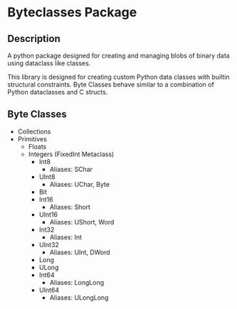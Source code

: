 # Byteclasses Package

## Description

A python package designed for creating and managing blobs of binary data using dataclass like classes.

This library is designed for creating custom Python data classes with builtin structural constraints. Byte Classes behave similar to a combination of Python dataclasses and C structs.

## Byte Classes

- Collections
- Primitives
  - Floats
  - Integers (FixedInt Metaclass)
    - Int8
      - Aliases: SChar
    - UInt8
      - Aliases: UChar, Byte
    - Bit
    - Int16
      - Aliases: Short
    - UInt16
      - Aliases: UShort, Word
    - Int32
      - Aliases: Int
    - UInt32
      - Aliases: UInt, DWord
    - Long
    - ULong
    - Int64
      - Aliases: LongLong
    - UInt64
      - Aliases: ULongLong
